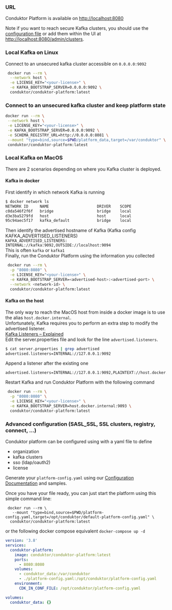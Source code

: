 ### URL
Conduktor Platform is available on [http://localhost:8080](http://localhost:8080)

Note if you want to reach secure Kafka clusters, you should use the [configuration file](Configuration.md) or add them within the UI at [http://localhost:8080/admin/clusters](http://localhost:8080/admin.clusters).

### Local Kafka on Linux

Connect to an unsecured kafka cluster accessible on `0.0.0.0:9092`
```sh
 docker run --rm \
  --network host \
  -e LICENSE_KEY="<your-license>" \
  -e KAFKA_BOOTSTRAP_SERVER=0.0.0.0:9092 \
  conduktor/conduktor-platform:latest
```

### Connect to an unsecured kafka cluster and keep platform state
```sh
docker run --rm \
 --network host \
 -e LICENSE_KEY="<your-license>" \
 -e KAFKA_BOOTSTRAP_SERVER=0.0.0.0:9092 \
 -e SCHEMA_REGISTRY_URL=http://0.0.0.0:8081 \
 --mount "type=bind,source=$PWD/platform_data,target=/var/conduktor" \
 conduktor/conduktor-platform:latest
```

### Local Kafka on MacOS
There are 2 scenarios depending on where you Kafka cluster is deployed.  
#### Kafka in docker
First identify in which network Kafka is running
```sh
$ docker network ls
NETWORK ID     NAME                     DRIVER    SCOPE
c0da546f2f6f   bridge                   bridge    local
d3e3ba5279fd   host                     host      local
95c94aec5f17   kafka_default            bridge    local
```
Then identify the advertised hostname of Kafka (Kafka config KAFKA_ADVERTISED_LISTENERS)  
`KAFKA_ADVERTISED_LISTENERS: INTERNAL://kafka:9092,OUTSIDE://localhost:9094`  
This is often `kafka` or `kafka1`  
Finally, run the Conduktor Platform using the information you collected
```sh
 docker run --rm \
  -p "8080:8080" \
  -e LICENSE_KEY="<your-license>" \
  -e KAFKA_BOOTSTRAP_SERVER=<advertised-host>:<advertised-port> \
  --network <network-id> \
  conduktor/conduktor-platform:latest
```
#### Kafka on the host

The only way to reach the MacOS host from inside a docker image is to use the alias `host.docker.internal`.  
Unfortunately, Kafka requires you to perform an extra step to modify the advertised listener.  
[Kafka Listeners – Explained](https://www.confluent.io/blog/kafka-listeners-explained/)  
Edit the server.properties file and look for the line `advertised.listeners`.
````sh 
$ cat server.properties | grep advertised
advertised.listeners=INTERNAL://127.0.0.1:9092
````
Append a listener after the existing one
````
advertised.listeners=INTERNAL://127.0.0.1:9092,PLAINTEXT://host.docker.internal:9093
````
Restart Kafka and run Conduktor Platform with the following command
```sh
 docker run --rm \
  -p "8080:8080" \
  -e LICENSE_KEY="<your-license>" \
  -e KAFKA_BOOTSTRAP_SERVER=host.docker.internal:9093 \
  conduktor/conduktor-platform:latest
```

### Advanced configuration (SASL_SSL, SSL clusters, registry, connect, ...)
Conduktor platform can be configured using with a yaml file to define
- organization
- kafka clusters
- sso (ldap/oauth2)
- license

Generate your `platform-config.yaml` using our [Configuration Documentation](./Configuration.md) and samples.

Once you have your file ready, you can just start the platform using this simple command line:
````
 docker run --rm \
   --mount "type=bind,source=$PWD/platform-config.yaml,target=/opt/conduktor/default-platform-config.yaml" \
  conduktor/conduktor-platform:latest
````
or the following docker compose equivalent `docker-compose up -d`
````yaml
version: '3.8'
services:
  conduktor-platform:
    image: conduktor/conduktor-platform:latest
    ports:
      - 8080:8080
    volumes:
      - conduktor_data:/var/conduktor
      - ./platform-config.yaml:/opt/conduktor/platform-config.yaml
    environment:
      CDK_IN_CONF_FILE: /opt/conduktor/platform-config.yaml

volumes:
  conduktor_data: {}
````
